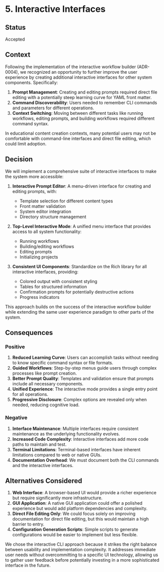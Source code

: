 # 5. Interactive Interfaces

## Status

Accepted

## Context

Following the implementation of the interactive workflow builder (ADR-0004), we recognized an opportunity to further improve the user experience by creating additional interactive interfaces for other system components. Specifically:

1. **Prompt Management**: Creating and editing prompts required direct file editing with a potentially steep learning curve for YAML front matter.
2. **Command Discoverability**: Users needed to remember CLI commands and parameters for different operations.
3. **Context Switching**: Moving between different tasks like running workflows, editing prompts, and building workflows required different command syntax.

In educational content creation contexts, many potential users may not be comfortable with command-line interfaces and direct file editing, which could limit adoption.

## Decision

We will implement a comprehensive suite of interactive interfaces to make the system more accessible:

1. **Interactive Prompt Editor**: A menu-driven interface for creating and editing prompts, with:
   - Template selection for different content types
   - Front matter validation
   - System editor integration
   - Directory structure management

2. **Top-Level Interactive Mode**: A unified menu interface that provides access to all system functionality:
   - Running workflows
   - Building/editing workflows
   - Editing prompts
   - Initializing projects

3. **Consistent UI Components**: Standardize on the Rich library for all interactive interfaces, providing:
   - Colored output with consistent styling
   - Tables for structured information
   - Confirmation prompts for potentially destructive actions
   - Progress indicators

This approach builds on the success of the interactive workflow builder while extending the same user experience paradigm to other parts of the system.

## Consequences

### Positive

1. **Reduced Learning Curve**: Users can accomplish tasks without needing to know specific command syntax or file formats.
2. **Guided Workflows**: Step-by-step menus guide users through complex processes like prompt creation.
3. **Better Prompt Quality**: Templates and validation ensure that prompts include all necessary components.
4. **Unified Experience**: The interactive mode provides a single entry point for all operations.
5. **Progressive Disclosure**: Complex options are revealed only when needed, reducing cognitive load.

### Negative

1. **Interface Maintenance**: Multiple interfaces require consistent maintenance as the underlying functionality evolves.
2. **Increased Code Complexity**: Interactive interfaces add more code paths to maintain and test.
3. **Terminal Limitations**: Terminal-based interfaces have inherent limitations compared to web or native GUIs.
4. **Documentation Overhead**: We must document both the CLI commands and the interactive interfaces.

## Alternatives Considered

1. **Web Interface**: A browser-based UI would provide a richer experience but require significantly more infrastructure.
2. **GUI Application**: A native GUI application could offer a polished experience but would add platform dependencies and complexity.
3. **Direct File Editing Only**: We could focus solely on improving documentation for direct file editing, but this would maintain a high barrier to entry.
4. **Configuration Generation Scripts**: Simple scripts to generate configurations would be easier to implement but less flexible.

We chose the interactive CLI approach because it strikes the right balance between usability and implementation complexity. It addresses immediate user needs without overcommitting to a specific UI technology, allowing us to gather user feedback before potentially investing in a more sophisticated interface in the future.